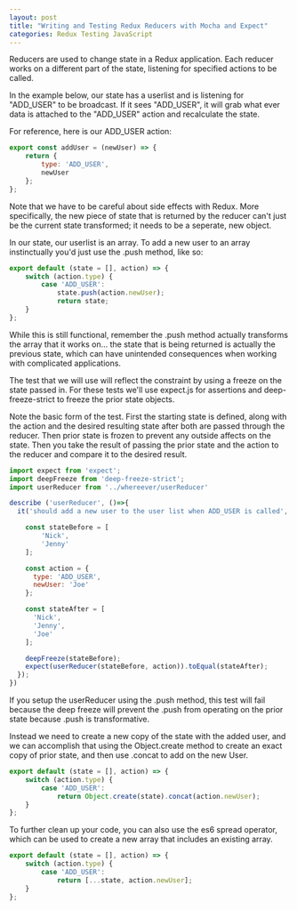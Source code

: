 ```yaml
---
layout: post
title: "Writing and Testing Redux Reducers with Mocha and Expect"
categories: Redux Testing JavaScript
---
```


Reducers are used to change state in a Redux application. Each reducer works on a different part of the state, listening for specified actions to be called.

In the example below, our state has a userlist and is listening for "ADD_USER" to be broadcast. If it sees "ADD_USER", it will grab what ever data is attached to the "ADD_USER" action and recalculate the state.

For reference, here is our ADD_USER action:
```javascript
export const addUser = (newUser) => {
	return {
		type: 'ADD_USER',
		newUser
	};
};
```
Note that we have to be careful about side effects with Redux. More specifically, the new piece of state that is returned by the reducer can't just be the current state transformed; it needs to be a seperate, new object.

In our state, our userlist is an array. To add a new user to an array instinctually you'd just use the .push method, like so:

```javascript
export default (state = [], action) => {
	switch (action.type) {
		case 'ADD_USER':
			state.push(action.newUser);
			return state;
	}
};

```
While this is still functional, remember the .push method actually transforms the array that it works on... the state that is being returned is actually the previous state, which can have unintended consequences when working with complicated applications.

The test that we will use will reflect the constraint by using a freeze on the state passed in. For these tests we'll use expect.js for assertions and deep-freeze-strict to freeze the prior state objects.

Note the basic form of the test. First the starting state is defined, along with the action and the desired resulting state after both are passed through the reducer. Then prior state is frozen to prevent any outside affects on the state. Then you take the result of passing the prior state and the action to the reducer and compare it to the desired result.

```javascript
import expect from 'expect';
import deepFreeze from 'deep-freeze-strict';
import userReducer from '../whereever/userReducer'

describe ('userReducer', ()=>{
  it('should add a new user to the user list when ADD_USER is called', () => {

    const stateBefore = [
    	'Nick',
    	'Jenny'
    ];

    const action = {
      type: 'ADD_USER',
      newUser: 'Joe'
    };

    const stateAfter = [
      'Nick',
      'Jenny',
      'Joe'
    ];

    deepFreeze(stateBefore);
    expect(userReducer(stateBefore, action)).toEqual(stateAfter);
  });
})

```

If you setup the userReducer using the .push method, this test will fail because the deep freeze will prevent the .push from operating on the prior state because .push is transformative. 

Instead we need to create a new copy of the state with the added user, and we can accomplish that using the Object.create method to create an exact copy of prior state, and then use .concat to add on the new User.

```javascript
export default (state = [], action) => {
	switch (action.type) {
		case 'ADD_USER':
			return Object.create(state).concat(action.newUser);
	}
};
```
To further clean up your code, you can also use the es6 spread operator, which can be used to create a new array that includes an existing array.

```javascript
export default (state = [], action) => {
	switch (action.type) {
		case 'ADD_USER':
			return [...state, action.newUser];
	}
};
```

